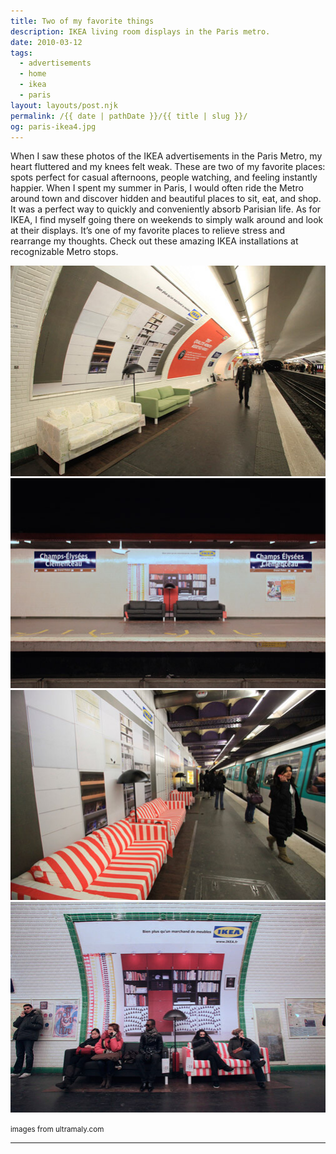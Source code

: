 ```yaml
---
title: Two of my favorite things
description: IKEA living room displays in the Paris metro.
date: 2010-03-12
tags: 
  - advertisements
  - home
  - ikea
  - paris
layout: layouts/post.njk
permalink: /{{ date | pathDate }}/{{ title | slug }}/
og: paris-ikea4.jpg
---
```


When I saw these photos of the IKEA advertisements in the Paris Metro, my heart fluttered and my knees felt weak. These are two of my favorite places: spots perfect for casual afternoons, people watching, and feeling instantly happier. When I spent my summer in Paris, I would often ride the Metro around town and discover hidden and beautiful places to sit, eat, and shop. It was a perfect way to quickly and conveniently absorb Parisian life. As for IKEA, I find myself going there on weekends to simply walk around and look at their displays. It’s one of my favorite places to relieve stress and rearrange my thoughts. Check out these amazing IKEA installations at recognizable Metro stops.

![](/img/paris-ikea1.jpg)![](/img/paris-ikea3.jpg)![](/img/paris-ikea4.jpg)![](/img/paris-ikea5.jpg)

<small class="footnotes">images from ultramaly.com</small>

---
